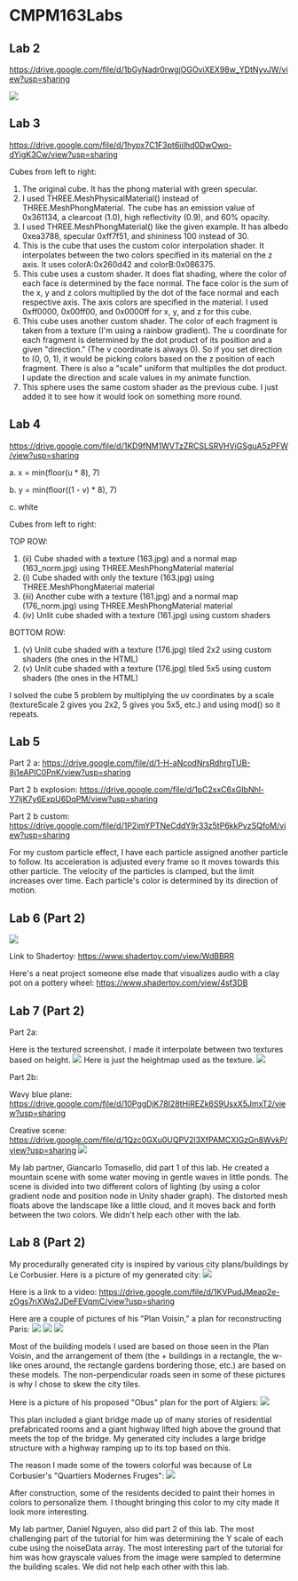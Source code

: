 # CMPM163Labs

## Lab 2
https://drive.google.com/file/d/1bGyNadr0rwgjOGOviXEX98w_YDtNyvJW/view?usp=sharing

![](lab2/rabbit_scene.PNG)


## Lab 3
https://drive.google.com/file/d/1hypx7C1F3pt6iiIhd0DwOwo-dYjgK3Cw/view?usp=sharing

Cubes from left to right:
1. The original cube. It has the phong material with green specular.
2. I used THREE.MeshPhysicalMaterial() instead of THREE.MeshPhongMaterial. The cube has an emission value of 0x361134, a clearcoat (1.0), high reflectivity (0.9), and 60% opacity.
3. I used THREE.MeshPhongMaterial() like the given example. It has albedo 0xea3788, specular 0xff7f51, and shininess 100 instead of 30.
4. This is the cube that uses the custom color interpolation shader. It interpolates between the two colors specified in its material on the z axis. It uses colorA:0x260d42 and colorB:0x086375.
5. This cube uses a custom shader. It does flat shading, where the color of each face is determined by the face normal. The face color is the sum of the x, y and z colors multiplied by the dot of the face normal and each respective axis. The axis colors are specified in the material. I used 0xff0000, 0x00ff00, and 0x0000ff for x, y, and z for this cube.
6. This cube uses another custom shader. The color of each fragment is taken from a texture (I'm using a rainbow gradient). The u coordinate for each fragment is determined by the dot product of its position and a given "direction." (The v coordinate is always 0). So if you set direction to (0, 0, 1), it would be picking colors based on the z position of each fragment. There is also a "scale" uniform that multiplies the dot product. I update the direction and scale values in my animate function.
7. This sphere uses the same custom shader as the previous cube. I just added it to see how it would look on something more round.

## Lab 4
https://drive.google.com/file/d/1KD9fNM1WVTzZRCSLSRVHViGSguA5zPFW/view?usp=sharing

a. x = min(floor(u * 8), 7)

b. y = min(floor((1 - v) * 8), 7)

c. white


Cubes from left to right:

TOP ROW:
1. (ii) Cube shaded with a texture (163.jpg) and a normal map (163_norm.jpg) using THREE.MeshPhongMaterial material
2. (i) Cube shaded with only the texture (163.jpg) using THREE.MeshPhongMaterial material
3. (iii) Another cube with a texture (161.jpg) and a normal map (176_norm.jpg) using THREE.MeshPhongMaterial material
4. (iv) Unlit cube shaded with a texture (161.jpg) using custom shaders

BOTTOM ROW:
1. (v) Unlit cube shaded with a texture (176.jpg) tiled 2x2 using custom shaders (the ones in the HTML)
2. (v) Unlit cube shaded with a texture (176.jpg) tiled 5x5 using custom shaders (the ones in the HTML)

I solved the cube 5 problem by multiplying the uv coordinates by a scale (textureScale 2 gives you 2x2, 5 gives you 5x5, etc.) and using mod() so it repeats.

## Lab 5
Part 2 a: https://drive.google.com/file/d/1-H-aNcodNrsRdhrgTUB-8j1eAPIC0PnK/view?usp=sharing

Part 2 b explosion: https://drive.google.com/file/d/1pC2sxC6xGIbNhl-Y7ljK7y6ExpU6DqPM/view?usp=sharing

Part 2 b custom: https://drive.google.com/file/d/1P2imYPTNeCddY9r33z5tP6kkPvzSQfoM/view?usp=sharing

For my custom particle effect, I have each particle assigned another particle to follow. Its acceleration is adjusted every frame so it moves towards this other particle. The velocity of the particles is clamped, but the limit increases over time. Each particle's color is determined by its direction of motion.

## Lab 6 (Part 2)
![](lab6/lab6_capture1.PNG)

Link to Shadertoy: https://www.shadertoy.com/view/WdBBRR

Here's a neat project someone else made that visualizes audio with a clay pot on a pottery wheel: https://www.shadertoy.com/view/4sf3DB

## Lab 7 (Part 2)
Part 2a:

Here is the textured screenshot. I made it interpolate between two textures based on height.
![](lab7/lab7_capture1.PNG)
Here is just the heightmap used as the texture.
![](lab7/lab7_capture2.PNG)

Part 2b:

Wavy blue plane:
https://drive.google.com/file/d/10PggDjK78I28tHiREZk6S9UsxX5JmxT2/view?usp=sharing

Creative scene:
https://drive.google.com/file/d/1Qzc0GXu0UQPV2l3XfPAMCXIGzGn8WvkP/view?usp=sharing
![](lab7/lab7_capture3.PNG)

My lab partner, Giancarlo Tomasello, did part 1 of this lab. He created a mountain scene with some water moving in gentle waves in little ponds. The scene is divided into two different colors of lighting (by using a color gradient node and position node in Unity shader graph). The distorted mesh floats above the landscape like a little cloud, and it moves back and forth between the two colors.
We didn't help each other with the lab.

## Lab 8 (Part 2)
My procedurally generated city is inspired by various city plans/buildings by Le Corbusier.
Here is a picture of my generated city:
![](lab8/lab8_capture1.PNG)

Here is a link to a video: https://drive.google.com/file/d/1KVPudJMeap2e-zOgs7nXWq2JDeFEVqmC/view?usp=sharing

Here are a couple of pictures of his "Plan Voisin," a plan for reconstructing Paris:
![](lab8/Plan_Voisin_model.jpg)
![](lab8/plan-voisin.jpg)
![](lab8/unnamed.jpg)

Most of the building models I used are based on those seen in the Plan Voisin, and the arrangement of them (the + buildings in a rectangle, the w-like ones around, the rectangle gardens bordering those, etc.) are based on these models. The non-perpendicular roads seen in some of these pictures is why I chose to skew the city tiles.

Here is a picture of his proposed "Obus" plan for the port of Algiers:
![](lab8/6_115_feature.jpg)

This plan included a giant bridge made up of many stories of residential prefabricated rooms and a giant highway lifted high above the ground that meets the top of the bridge. My generated city includes a large bridge structure with a highway ramping up to its top based on this.

The reason I made some of the towers colorful was because of Le Corbusier's "Quartiers Modernes Fruges":
![](lab8/Quartiers-Modernes-Frugès-Le-Corbusier.jpg)

After construction, some of the residents decided to paint their homes in colors to personalize them. I thought bringing this color to my city made it look more interesting.

My lab partner, Daniel Nguyen, also did part 2 of this lab. The most challenging part of the tutorial for him was determining the Y scale of each cube using the noiseData array. The most interesting part of the tutorial for him was how grayscale values from the image were sampled to determine the building scales.
We did not help each other with this lab.